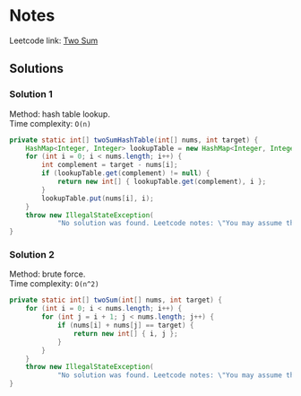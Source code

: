# Notes

Leetcode link: [Two Sum](https://leetcode.com/problems/two-sum/)

## Solutions

### Solution 1

Method: hash table lookup.\
Time complexity: `O(n)`

```java
private static int[] twoSumHashTable(int[] nums, int target) {
    HashMap<Integer, Integer> lookupTable = new HashMap<Integer, Integer>();
    for (int i = 0; i < nums.length; i++) {
        int complement = target - nums[i];
        if (lookupTable.get(complement) != null) {
            return new int[] { lookupTable.get(complement), i };
        }
        lookupTable.put(nums[i], i);
    }
    throw new IllegalStateException(
            "No solution was found. Leetcode notes: \"You may assume that each input would have exactly one solution.\"");
}
```

### Solution 2

Method: brute force.\
Time complexity: `O(n^2)`

```java
private static int[] twoSum(int[] nums, int target) {
    for (int i = 0; i < nums.length; i++) {
        for (int j = i + 1; j < nums.length; j++) {
            if (nums[i] + nums[j] == target) {
                return new int[] { i, j };
            }
        }
    }
    throw new IllegalStateException(
            "No solution was found. Leetcode notes: \"You may assume that each input would have exactly one solution.\"");
}
```
